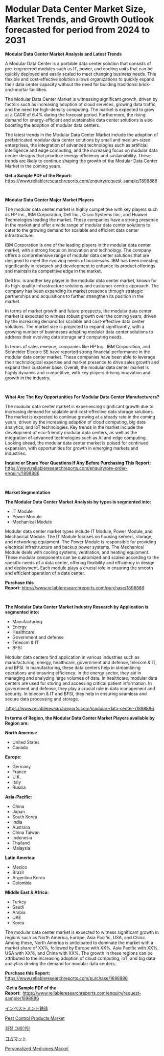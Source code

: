 <p><h1>Modular Data Center Market Size, Market Trends, and Growth Outlook forecasted for period from 2024 to 2031</h1></p><p><strong>Modular Data Center Market Analysis and Latest Trends</strong></p>
<p><p>A Modular Data Center is a portable data center solution that consists of pre-engineered modules such as IT, power, and cooling units that can be quickly deployed and easily scaled to meet changing business needs. This flexible and cost-effective solution allows organizations to quickly expand their data center capacity without the need for building traditional brick-and-mortar facilities.</p><p>The Modular Data Center Market is witnessing significant growth, driven by factors such as increasing adoption of cloud services, growing data traffic, and the need for high-density computing. The market is expected to grow at a CAGR of 6.4% during the forecast period. Furthermore, the rising demand for energy-efficient and sustainable data center solutions is also boosting the adoption of modular data centers.</p><p>The latest trends in the Modular Data Center Market include the adoption of prefabricated modular data center solutions by small and medium-sized enterprises, the integration of advanced technologies such as artificial intelligence and edge computing, and the increasing focus on modular data center designs that prioritize energy efficiency and sustainability. These trends are likely to continue shaping the growth of the Modular Data Center Market in the coming years.</p></p>
<p><strong>Get a Sample PDF of the Report:&nbsp;</strong> <a href="https://www.reliableresearchreports.com/enquiry/request-sample/1898886">https://www.reliableresearchreports.com/enquiry/request-sample/1898886</a></p>
<p>&nbsp;</p>
<p><strong>Modular Data Center Major Market Players</strong></p>
<p><p>The modular data center market is highly competitive with key players such as HP Inc., IBM Corporation, Dell Inc., Cisco Systems Inc., and Huawei Technologies leading the market. These companies have a strong presence in the market and offer a wide range of modular data center solutions to cater to the growing demand for scalable and efficient data center infrastructure.</p><p>IBM Corporation is one of the leading players in the modular data center market, with a strong focus on innovation and technology. The company offers a comprehensive range of modular data center solutions that are designed to meet the evolving needs of businesses. IBM has been investing significantly in research and development to enhance its product offerings and maintain its competitive edge in the market.</p><p>Dell Inc. is another key player in the modular data center market, known for its high-quality infrastructure solutions and customer-centric approach. The company has been expanding its market presence through strategic partnerships and acquisitions to further strengthen its position in the market.</p><p>In terms of market growth and future prospects, the modular data center market is expected to witness robust growth over the coming years, driven by the increasing demand for scalable and cost-effective data center solutions. The market size is projected to expand significantly, with a growing number of businesses adopting modular data center solutions to address their evolving data storage and computing needs.</p><p>In terms of sales revenue, companies like HP Inc., IBM Corporation, and Schneider Electric SE have reported strong financial performance in the modular data center market. These companies have been able to leverage their technological expertise and market presence to drive sales growth and expand their customer base. Overall, the modular data center market is highly dynamic and competitive, with key players driving innovation and growth in the industry.</p></p>
<p>&nbsp;</p>
<p><strong>What Are The Key Opportunities For Modular Data Center Manufacturers?</strong></p>
<p><p>The modular data center market is experiencing significant growth due to increasing demand for scalable and cost-effective data storage solutions. The market is expected to continue growing at a steady rate in the coming years, driven by the increasing adoption of cloud computing, big data analytics, and IoT technologies. Key trends in the market include the development of eco-friendly modular data centers, as well as the integration of advanced technologies such as AI and edge computing. Looking ahead, the modular data center market is poised for continued expansion, with opportunities for growth in emerging markets and industries.</p></p>
<p><strong>Inquire or Share Your Questions If Any Before Purchasing This Report:</strong> <a href="https://www.reliableresearchreports.com/enquiry/pre-order-enquiry/1898886">https://www.reliableresearchreports.com/enquiry/pre-order-enquiry/1898886</a></p>
<p>&nbsp;</p>
<p><strong>Market Segmentation</strong></p>
<p><strong>The Modular Data Center Market Analysis by types is segmented into:</strong></p>
<p><ul><li>IT Module</li><li>Power Module</li><li>Mechanical Module</li></ul></p>
<p><p>Modular data center market types include IT Module, Power Module, and Mechanical Module. The IT Module focuses on housing servers, storage, and networking equipment. The Power Module is responsible for providing electrical infrastructure and backup power systems. The Mechanical Module deals with cooling systems, ventilation, and heating equipment. These modular components can be customized and scaled according to the specific needs of a data center, offering flexibility and efficiency in design and deployment. Each module plays a crucial role in ensuring the smooth and efficient operation of a data center.</p></p>
<p><strong>Purchase this Report:&nbsp;</strong><a href="https://www.reliableresearchreports.com/purchase/1898886">https://www.reliableresearchreports.com/purchase/1898886</a></p>
<p>&nbsp;</p>
<p><strong>The Modular Data Center Market Industry Research by Application is segmented into:</strong></p>
<p><ul><li>Manufacturing</li><li>Energy</li><li>Healthcare</li><li>Government and defense</li><li>Telecom & IT</li><li>BFSI</li></ul></p>
<p><p>Modular data centers find application in various industries such as manufacturing, energy, healthcare, government and defense, telecom & IT, and BFSI. In manufacturing, these data centers help in streamlining operations and ensuring efficiency. In the energy sector, they aid in managing and analyzing large volumes of data. In healthcare, modular data centers are used for storing and accessing critical patient information. In government and defense, they play a crucial role in data management and security. In telecom & IT and BFSI, they help in ensuring seamless and secure data processing and storage.</p></p>
<p><a href="https://www.reliableresearchreports.com/modular-data-center-r1898886">&nbsp;https://www.reliableresearchreports.com/modular-data-center-r1898886</a></p>
<p><strong>In terms of Region, the Modular Data Center Market Players available by Region are:</strong></p>
<p>
    <p> <strong> North America: </strong>
        <ul>
            <li>United States</li>
            <li>Canada</li>
        </ul>
        </p> 
    <p> <strong> Europe: </strong>
        <ul>
            <li>Germany</li>
            <li>France</li>
            <li>U.K.</li>
            <li>Italy</li>
            <li>Russia</li>
        </ul>
        </p> 
    <p> <strong> Asia-Pacific: </strong>
        <ul>
            <li>China</li>
            <li>Japan</li>
            <li>South Korea</li>
            <li>India</li>
            <li>Australia</li>
            <li>China Taiwan</li>
            <li>Indonesia</li>
            <li>Thailand</li>
            <li>Malaysia</li>
        </ul>
        </p> 
    <p> <strong> Latin America: </strong>
        <ul>
            <li>Mexico</li>
            <li>Brazil</li>
            <li>Argentina Korea</li>
            <li>Colombia</li>
        </ul>
        </p> 
    <p> <strong> Middle East & Africa: </strong>
        <ul>
            <li>Turkey</li>
            <li>Saudi</li>
            <li>Arabia</li>
            <li>UAE</li>
            <li>Korea</li>
        </ul>
    </p>
    </p>
<p><p>The modular data center market is expected to witness significant growth in regions such as North America, Europe, Asia Pacific, USA, and China. Among these, North America is anticipated to dominate the market with a market share of XX%, followed by Europe with XX%, Asia Pacific with XX%, USA with XX%, and China with XX%. The growth in these regions can be attributed to the increasing adoption of cloud computing, IoT, and big data analytics driving the demand for modular data centers.</p></p>
<p><strong>Purchase this Report: </strong><a href="https://www.reliableresearchreports.com/purchase/1898886">https://www.reliableresearchreports.com/purchase/1898886</a></p>
<p>&nbsp;<strong>Get a Sample PDF of the Report:&nbsp;&nbsp;</strong><a href="https://www.reliableresearchreports.com/enquiry/request-sample/1898886">https://www.reliableresearchreports.com/enquiry/request-sample/1898886</a></p>
<p><strong></strong></p>
<p><p><a href="https://medium.com/@colinom7865/%E6%8A%95%E8%B3%87%E9%8B%B3%E9%80%A0%E5%B8%82%E5%A0%B4%E3%81%AF-%E5%B8%82%E5%A0%B4%E3%82%B7%E3%82%A7%E3%82%A2-%E3%82%B5%E3%82%A4%E3%82%BA-2031%E5%B9%B4%E3%81%BE%E3%81%A7%E3%81%AE%E4%BA%88%E6%B8%AC%E3%81%AB%E7%84%A6%E7%82%B9%E3%82%92%E5%BD%93%E3%81%A6%E3%81%A6%E3%81%84%E3%81%BE%E3%81%99-8532617e5fa0">インベストメント鋳造</a></p><p><a href="https://github.com/mancsybtousav/Market-Research-Report-List-2/blob/main/pest-control-products-market.md">Pest Control Products Market</a></p><p><a href="https://medium.com/@giovanileannon/%EB%94%94%EC%BD%94%EB%94%A9-%EB%94%94%ED%94%84%EB%9E%99%EC%85%98-%EA%B7%B8%EB%A0%88%EC%9D%B4%ED%8C%85-%EC%8B%9C%EC%9E%A5-%EC%A7%80%ED%91%9C-%EC%8B%9C%EC%9E%A5-%EC%A0%90%EC%9C%A0%EC%9C%A8-%ED%8A%B8%EB%A0%8C%EB%93%9C-%EB%B0%8F-%EC%84%B1%EC%9E%A5-%ED%8C%A8%ED%84%B4-4f36314e1bd7">회절 그레이팅</a></p><p><a href="https://medium.com/@lewisbechtelar1964/%E3%83%A8%E3%82%AC%E3%83%9E%E3%83%83%E3%83%88%E5%B8%82%E5%A0%B4%E3%81%AE%E6%8C%87%E6%A8%99%E3%81%AE%E8%A7%A3%E8%AA%AD-%E5%B8%82%E5%A0%B4%E3%82%B7%E3%82%A7%E3%82%A2-%E3%83%88%E3%83%AC%E3%83%B3%E3%83%89-%E6%88%90%E9%95%B7%E3%83%91%E3%82%BF%E3%83%BC%E3%83%B3-2ae803fab630">ヨガマット</a></p><p><a href="https://github.com/josesg55/Market-Research-Report-List-2/blob/main/personalized-medicines-market.md">Personalized Medicines Market</a></p></p>